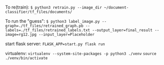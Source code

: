 To re(train):
`$ python3 retrain.py --image_dir ~/document-classifier/tf_files/documents/`

To run the "guess":
`$ python3 label_image.py --graph=./tf_files/retrained_graph.pb --labels=./tf_files/retrained_labels.txt --output_layer=final_result --image=rg12.jpg --input_layer=Placeholder`
 
 
 start flask server:
 `FLASK_APP=start.py flask run`



virtualenv:
`virtualenv --system-site-packages -p python3 ./venv`
`source ./venv/bin/activate`

